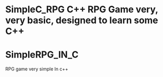 SimpleC_RPG
C++ RPG Game very, very basic, designed to learn some C++
=======
# SimpleRPG_IN_C
RPG game very simple In c++

